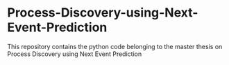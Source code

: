 # Process-Discovery-using-Next-Event-Prediction
This repository contains the python code belonging to the master thesis on Process Discovery using Next Event Prediction
